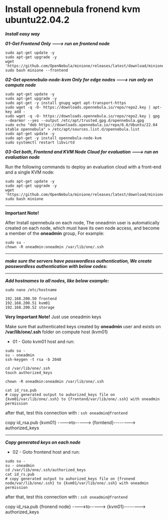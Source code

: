 # Install opennebula fronend kvm ubuntu22.04.2

***Install easy way***

***01-Get Frontend Only ---> run on frontend node***


```
sudo apt-get update -y
sudo apt-get upgrade -y
wget 'https://github.com/OpenNebula/minione/releases/latest/download/minione'
sudo bash minione --frontend
```

***02-Get opennebula-node-kvm Only for edge nodes ---> run only on compute node***
```
sudo apt-get update -y
sudo apt-get upgrade -y
sudo apt-get -y install gnupg wget apt-transport-https
sudo wget -q -O- https://downloads.opennebula.io/repo/repo2.key | apt-key add -
sudo wget -q -O- https://downloads.opennebula.io/repo/repo2.key | gpg --dearmor --yes --output /etc/apt/trusted.gpg.d/opennebula.gpg
sudo echo "deb https://downloads.opennebula.io/repo/6.6/Ubuntu/22.04 stable opennebula" > /etc/apt/sources.list.d/opennebula.list
sudo apt-get update -y
sudo apt-get -y install opennebula-node-kvm
sudo systemctl restart libvirtd
```


***03-Get both, Frontend and KVM Node Cloud for evaluation ---> run on evaluation node***

 Run the following commands to deploy an evaluation cloud with a front-end and a single KVM node:

```
sudo apt-get update -y
sudo apt-get upgrade -y
wget 'https://github.com/OpenNebula/minione/releases/latest/download/minione'
sudo bash minione
```
****
**Important Note!** 

After Install opennebula on each node, The oneadmin user is automatically created on each node,
which must have its own node access, and become a member of the **oneadmin** group, For example:

```
sudo su -
chown -R oneadmin:oneadmin /var/lib/one/.ssh 
```
****

***make sure the servers have passwordless authentication, We create passwordless authentication with below codes:***

****

***Add hostnames to all nodes, like below example:***

```
sudo nano /etc/hostname

192.168.200.50 frontend
192.168.200.51 kvm01
192.168.200.52 storage

```


**Very Important Note!** Just use oneadmin keys

Make sure that authenticated keys created by **oneadmin** user and exists on **/var/lib/one/.ssh** folder on compute host (kvm01) 

- 01 - Goto kvm01 host and run:

```
sudo su -
su - oneadmin
ssh-keygen -t rsa -b 2048

cd /var/lib/one/.ssh
touch authorized_keys

chown -R oneadmin:oneadmin /var/lib/one/.ssh

cat id_rsa.pub
# copy generated output to auhorized_keys file on {kvm01/var/lib/one/.ssh} to {frontend/var/lib/one/.ssh} with oneadmin permission

```
after that, test this connection with : `ssh oneadmin@frontend`



copy id_rsa.pub {kvm01} ---->to-----> {forntend}--------> authorized_keys
****

***Copy generated keys on each node***

- 02 - Goto frontend host and run:

```
sudo su -
su - oneadmin
cd /var/lib/one/.ssh/authorized_keys
cat id_rs.pub
# copy generated output to auhorized_keys file on {fronend node/var/lib/one/.ssh} to {kvm01/var/lib/one/.ssh} with oneadmin permission
```

after that, test this connection with : `ssh oneadmin@frontend`

copy id_rsa.pub {fronend node} ---->to-----> {kvm01}--------> authorized_keys



















